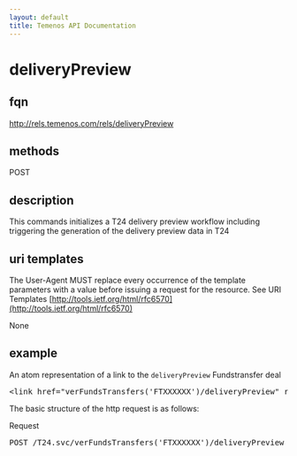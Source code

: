 ```yaml
---
layout: default
title: Temenos API Documentation
---
```


# deliveryPreview

## fqn
http://rels.temenos.com/rels/deliveryPreview

## methods
POST

## description
This commands initializes a T24 delivery preview workflow including triggering the generation of the delivery preview data in T24


## uri templates
The User-Agent MUST replace every occurrence of the template parameters with a value before issuing a request for the resource.  See URI Templates [http://tools.ietf.org/html/rfc6570](http://tools.ietf.org/html/rfc6570)

None


## example
An atom representation of a link to the `deliveryPreview` Fundstransfer deal
<pre>
&lt;link href="verFundsTransfers('FTXXXXXX')/deliveryPreview" rel="http://rels.temenos.com/rels/deliveryPreview" type="application/atom+xml;type=entry" title="Preview deal" hreflang="en" length="0" /&gt;
</pre>

The basic structure of the http request is as follows:

Request
<pre>
POST /T24.svc/verFundsTransfers('FTXXXXXX')/deliveryPreview HTTP/1.1
</pre>